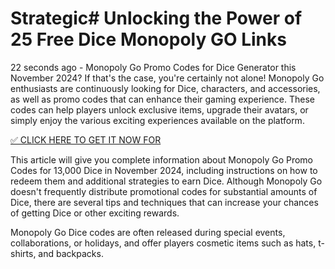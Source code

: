# Strategic# Unlocking the Power of 25 Free Dice Monopoly GO Links

22 seconds ago - Monopoly Go Promo Codes for Dice Generator this November 2024? If that's the case, you're certainly not alone! Monopoly Go enthusiasts are continuously looking for Dice, characters, and accessories, as well as promo codes that can enhance their gaming experience. These codes can help players unlock exclusive items, upgrade their avatars, or simply enjoy the various exciting experiences available on the platform.

[✅ CLICK HERE TO GET IT NOW FOR
](https://appbitly.com/Monopoly-Go-Dice)

This article will give you complete information about Monopoly Go Promo Codes for 13,000 Dice in November 2024, including instructions on how to redeem them and additional strategies to earn Dice. Although Monopoly Go doesn't frequently distribute promotional codes for substantial amounts of Dice, there are several tips and techniques that can increase your chances of getting Dice or other exciting rewards.

Monopoly Go Dice codes are often released during special events, collaborations, or holidays, and offer players cosmetic items such as hats, t-shirts, and backpacks.
